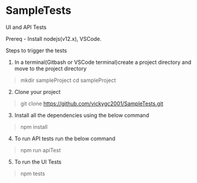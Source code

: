 # SampleTests
UI and API Tests

Prereq -
Install nodejs(v12.x), VSCode.

Steps to trigger the tests
1) In a terminal(Gitbash or VSCode terminal)create a project directory and move to the project directory
> mkdir sampleProject 
> cd sampleProject

2) Clone your project
> git clone https://github.com/vickygc2001/SampleTests.git

3) Install all the dependencies using the below command
> npm install

4) To run API tests run the below command
> npm run apiTest

5) To run the UI Tests
> npm tests
